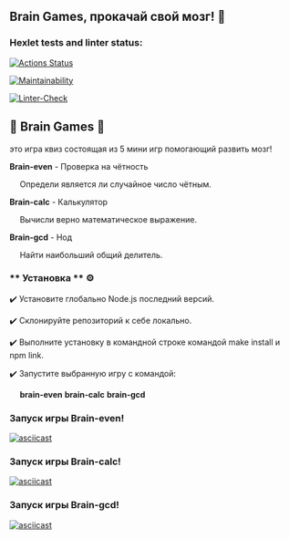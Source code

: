 ## Brain Games, прокачай свой мозг! :brain:
### Hexlet tests and linter status:

[![Actions Status](https://github.com/korpeev/frontend-project-lvl1/workflows/hexlet-check/badge.svg)](https://github.com/korpeev/frontend-project-lvl1/actions)

[![Maintainability](https://api.codeclimate.com/v1/badges/a99a88d28ad37a79dbf6/maintainability)](https://codeclimate.com/github/codeclimate/codeclimate/maintainability)

[![Linter-Check](https://github.com/korpeev/frontend-project-lvl1/actions/workflows/eslint-check.yml/badge.svg)](https://github.com/korpeev/frontend-project-lvl1/actions/workflows/eslint-check.yml)
## :large_orange_diamond: Brain Games :large_orange_diamond:
это игра квиз состоящая из 5 мини игр помогающий развить мозг!

**Brain-even**  - Проверка на чётность

&emsp; Определи является ли случайное число чётным.

**Brain-calc** - Калькулятор

&emsp; Вычисли верно математическое выражение.

**Brain-gcd** - Нод

&emsp; Найти наибольший общий делитель.

### ** Установка **  :gear:
:heavy_check_mark: Установите глобально Node.js последний версий. 

:heavy_check_mark: Склонируйте репозиторий к себе локально. 

:heavy_check_mark: Выполните установку в командной строке командой make install и npm link. 

:heavy_check_mark: Запустите выбранную игру с командой: 

&emsp; **brain-even** **brain-calc** **brain-gcd**
### Запуск игры Brain-even!
[![asciicast](https://asciinema.org/a/t6DIRewIuPMeTIstaJknMgESl.svg)](https://asciinema.org/a/t6DIRewIuPMeTIstaJknMgESl)

### Запуск игры Brain-calc!

[![asciicast](https://asciinema.org/a/pJTrmw7i5x4RKX90XKWiqPMfy.svg)](https://asciinema.org/a/pJTrmw7i5x4RKX90XKWiqPMfy)

### Запуск игры Brain-gcd!

[![asciicast](https://asciinema.org/a/l5JZ6YaxI40ozeig4DAV71cRT.svg)](https://asciinema.org/a/l5JZ6YaxI40ozeig4DAV71cRT)

